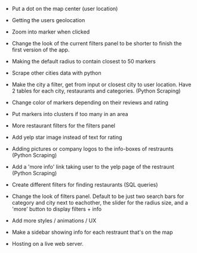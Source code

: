 - Put a dot on the map center (user location)

- Getting the users geolocation

- Zoom into marker when clicked

- Change the look of the current filters panel to be shorter 
  to finish the first version of the app.

- Making the default radius to contain closest to 50 markers

- Scrape other cities data with python

- Make the city a filter, get from input or closest city to user location.
  Have 2 tables for each city, restaurants and categories. (Python Scraping)

- Change color of markers depending on their reviews and rating

- Put markers into clusters if too many in an area

- More restaurant filters for the filters panel

- Add yelp star image instead of text for rating

- Adding pictures or company logos to the info-boxes of restraunts (Python Scraping)

- Add a 'more info' link taking user to the yelp page of the restraunt (Python Scraping)

- Create different filters for finding restaurants (SQL queries)

- Change the look of filters panel. Default to be just two search bars
  for category and city next to eachother, the slider for the radius size,
  and a 'more' button to display filters + info

- Add more styles / animations / UX

- Make a sidebar showing info for each restraunt that's on the map

- Hosting on a live web server.
